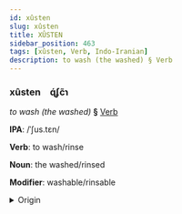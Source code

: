 ```yaml
---
id: xûsten
slug: xûsten
title: XÛSTEN
sidebar_position: 463
tags: [xûsten, Verb, Indo-Iranian]
description: to wash (the washed) § Verb
---
```


### xûsten&emsp;<span kind="abugida">ɋ́ʄc̃ɿ</span>

*to wash (the washed)* **§** [Verb](../../tags/Verb)

**IPA**: /ˈʃus.tɛn/

**Verb**: to wash/rinse

**Noun**: the washed/rinsed

**Modifier**: washable/rinsable

<details>
    <summary>Origin</summary>
    Persian ⁧شُستَن⁩ šostan [ʃʊs.t̪ʰǽn]<br/>
    <em>Indo-Iranian Language Family</em>
</details>